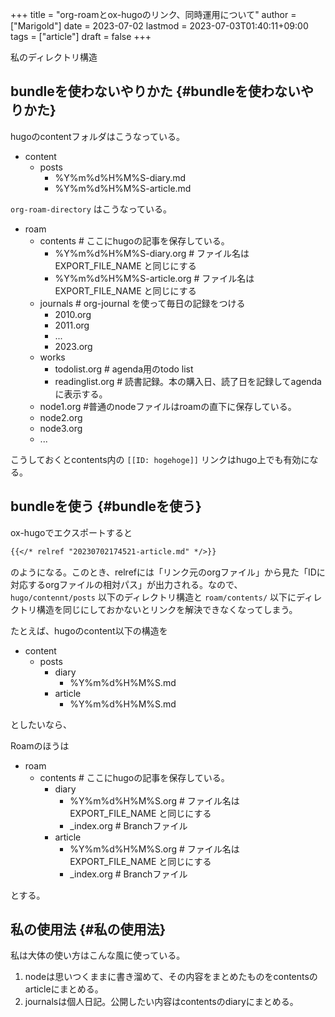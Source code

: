 +++
title = "org-roamとox-hugoのリンク、同時運用について"
author = ["Marigold"]
date = 2023-07-02
lastmod = 2023-07-03T01:40:11+09:00
tags = ["article"]
draft = false
+++

私のディレクトリ構造


## bundleを使わないやりかた {#bundleを使わないやりかた}

hugoのcontentフォルダはこうなっている。

-   content
    -   posts
        -   %Y%m%d%H%M%S-diary.md
        -   %Y%m%d%H%M%S-article.md

`org-roam-directory` はこうなっている。

-   roam
    -   contents    # ここにhugoの記事を保存している。
        -   %Y%m%d%H%M%S-diary.org    # ファイル名は EXPORT_FILE_NAME と同じにする
        -   %Y%m%d%H%M%S-article.org    # ファイル名は EXPORT_FILE_NAME と同じにする
    -   journals   # org-journal を使って毎日の記録をつける
        -   2010.org
        -   2011.org
        -   ...
        -   2023.org
    -   works
        -   todolist.org   # agenda用のtodo list
        -   readinglist.org   # 読書記録。本の購入日、読了日を記録してagendaに表示する。
    -   node1.org #普通のnodeファイルはroamの直下に保存している。
    -   node2.org
    -   node3.org
    -   ...

こうしておくとcontents内の `[[ID: hogehoge]]` リンクはhugo上でも有効になる。


## bundleを使う {#bundleを使う}

ox-hugoでエクスポートすると

```md
{{</* relref "20230702174521-article.md" */>}}
```

のようになる。このとき、relrefには「リンク元のorgファイル」から見た「IDに対応するorgファイルの相対パス」が出力される。なので、 `hugo/contennt/posts` 以下のディレクトリ構造と `roam/contents/` 以下にディレクトリ構造を同じにしておかないとリンクを解決できなくなってしまう。

たとえば、hugoのcontent以下の構造を

-   content
    -   posts
        -   diary
            -   %Y%m%d%H%M%S.md
        -   article
            -   %Y%m%d%H%M%S.md

としたいなら、

Roamのほうは

-   roam
    -   contents    # ここにhugoの記事を保存している。
        -   diary
            -   %Y%m%d%H%M%S.org    # ファイル名は EXPORT_FILE_NAME と同じにする
            -   \_index.org         # Branchファイル
        -   article
            -   %Y%m%d%H%M%S.org    # ファイル名は EXPORT_FILE_NAME と同じにする
            -   \_index.org         # Branchファイル

とする。


## 私の使用法 {#私の使用法}

私は大体の使い方はこんな風に使っている。

1.  nodeは思いつくままに書き溜めて、その内容をまとめたものをcontentsのarticleにまとめる。
2.  journalsは個人日記。公開したい内容はcontentsのdiaryにまとめる。
